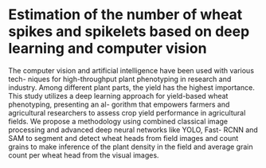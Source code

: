 # Estimation of the number of wheat spikes and spikelets based on deep learning and computer vision
The computer vision and artificial intelligence have been used with various tech- niques for high-throughput plant phenotyping in research and industry. Among different plant parts, the yield has the highest importance. This study utilizes a deep learning approach for yield-based wheat phenotyping, presenting an al- gorithm that empowers farmers and agricultural researchers to assess crop yield performance in agricultural fields. We propose a methodology using combined classical image processing and advanced deep neural networks like YOLO, Fast- RCNN and SAM to segment and detect wheat heads from field images and count grains to make inference of the plant density in the field and average grain count per wheat head from the visual images.

